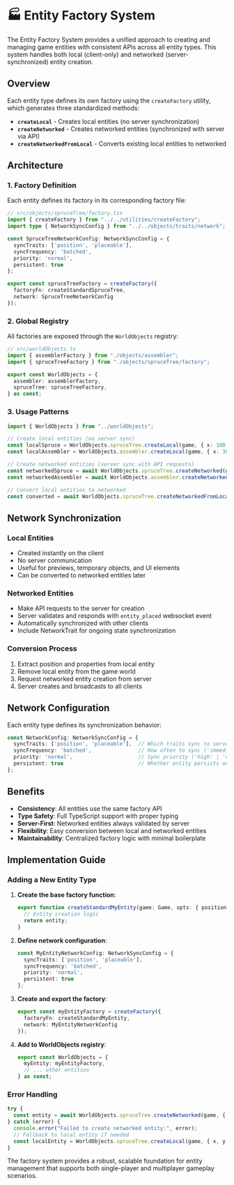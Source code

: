 # 🏭 Entity Factory System

The Entity Factory System provides a unified approach to creating and managing game entities with consistent APIs across all entity types. This system handles both local (client-only) and networked (server-synchronized) entity creation.

## Overview

Each entity type defines its own factory using the `createFactory` utility, which generates three standardized methods:

- **`createLocal`** - Creates local entities (no server synchronization)
- **`createNetworked`** - Creates networked entities (synchronized with server via API)
- **`createNetworkedFromLocal`** - Converts existing local entities to networked

## Architecture

### 1. Factory Definition

Each entity defines its factory in its corresponding factory file:

```typescript
// src/objects/spruceTree/factory.tsx
import { createFactory } from "../../utilities/createFactory";
import type { NetworkSyncConfig } from "../../objects/traits/network";

const SpruceTreeNetworkConfig: NetworkSyncConfig = {
  syncTraits: ['position', 'placeable'],
  syncFrequency: 'batched',
  priority: 'normal',
  persistent: true
};

export const spruceTreeFactory = createFactory({
  factoryFn: createStandardSpruceTree,
  network: SpruceTreeNetworkConfig
});
```

### 2. Global Registry

All factories are exposed through the `WorldObjects` registry:

```typescript
// src/worldObjects.ts
import { assemblerFactory } from "./objects/assembler";
import { spruceTreeFactory } from "./objects/spruceTree/factory";

export const WorldObjects = {
  assembler: assemblerFactory,
  spruceTree: spruceTreeFactory,
} as const;
```

### 3. Usage Patterns

```typescript
import { WorldObjects } from "../worldObjects";

// Create local entities (no server sync)
const localSpruce = WorldObjects.spruceTree.createLocal(game, { x: 100, y: 200 });
const localAssembler = WorldObjects.assembler.createLocal(game, { x: 300, y: 400 });

// Create networked entities (server sync with API requests)
const networkedSpruce = await WorldObjects.spruceTree.createNetworked(game, { x: 100, y: 200 });
const networkedAssembler = await WorldObjects.assembler.createNetworked(game, { x: 300, y: 400 });

// Convert local entities to networked
const converted = await WorldObjects.spruceTree.createNetworkedFromLocal(localSpruce, game);
```

## Network Synchronization

### Local Entities
- Created instantly on the client
- No server communication
- Useful for previews, temporary objects, and UI elements
- Can be converted to networked entities later

### Networked Entities
- Make API requests to the server for creation
- Server validates and responds with `entity_placed` websocket event
- Automatically synchronized with other clients
- Include NetworkTrait for ongoing state synchronization

### Conversion Process
1. Extract position and properties from local entity
2. Remove local entity from the game world
3. Request networked entity creation from server
4. Server creates and broadcasts to all clients

## Network Configuration

Each entity type defines its synchronization behavior:

```typescript
const NetworkConfig: NetworkSyncConfig = {
  syncTraits: ['position', 'placeable'],  // Which traits sync to server
  syncFrequency: 'batched',               // How often to sync ('immediate' | 'batched')
  priority: 'normal',                     // Sync priority ('high' | 'normal' | 'low')
  persistent: true                        // Whether entity persists on server
};
```

## Benefits

- **Consistency**: All entities use the same factory API
- **Type Safety**: Full TypeScript support with proper typing
- **Server-First**: Networked entities always validated by server
- **Flexibility**: Easy conversion between local and networked entities
- **Maintainability**: Centralized factory logic with minimal boilerplate

## Implementation Guide

### Adding a New Entity Type

1. **Create the base factory function**:
   ```typescript
   export function createStandardMyEntity(game: Game, opts: { position: Position }): MyEntity {
     // Entity creation logic
     return entity;
   }
   ```

2. **Define network configuration**:
   ```typescript
   const MyEntityNetworkConfig: NetworkSyncConfig = {
     syncTraits: ['position', 'placeable'],
     syncFrequency: 'batched',
     priority: 'normal',
     persistent: true
   };
   ```

3. **Create and export the factory**:
   ```typescript
   export const myEntityFactory = createFactory({
     factoryFn: createStandardMyEntity,
     network: MyEntityNetworkConfig
   });
   ```

4. **Add to WorldObjects registry**:
   ```typescript
   export const WorldObjects = {
     myEntity: myEntityFactory,
     // ... other entities
   } as const;
   ```

### Error Handling

```typescript
try {
  const entity = await WorldObjects.spruceTree.createNetworked(game, { x, y });
} catch (error) {
  console.error("Failed to create networked entity:", error);
  // Fallback to local entity if needed
  const localEntity = WorldObjects.spruceTree.createLocal(game, { x, y });
}
```

The factory system provides a robust, scalable foundation for entity management that supports both single-player and multiplayer gameplay scenarios.

